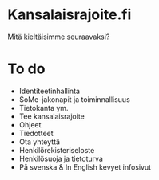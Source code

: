# Kansalaisrajoite.fi

Mitä kieltäisimme seuraavaksi?

# To do

- Identiteetinhallinta
- SoMe-jakonapit ja toiminnallisuus
- Tietokanta ym.
- Tee kansalaisrajoite
- Ohjeet
- Tiedotteet
- Ota yhteyttä
- Henkilörekisteriseloste
- Henkilösuoja ja tietoturva
- På svenska & In English kevyet infosivut